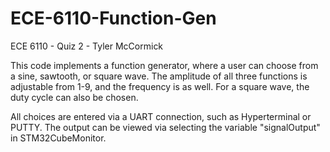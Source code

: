 # ECE-6110-Function-Gen
 
 ECE 6110 - Quiz 2 - Tyler McCormick

 This code implements a function generator, where a user can choose from a sine, sawtooth, or square wave. The amplitude of all
 three functions is adjustable from 1-9, and the frequency is as well. For a square wave, the duty cycle can also be chosen.

 All choices are entered via a UART connection, such as Hyperterminal or PUTTY. The output can be viewed via selecting the variable
 "signalOutput" in STM32CubeMonitor.
